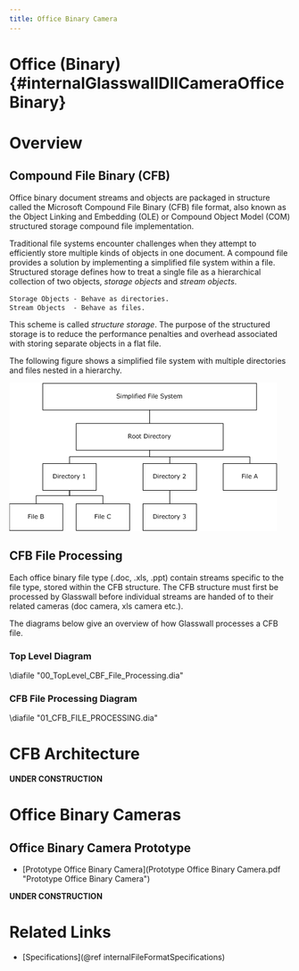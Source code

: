```yaml
---
title: Office Binary Camera
---
```


Office (Binary) {#internalGlasswallDllCameraOfficeBinary}
===============

# Overview

## Compound File Binary (CFB)

Office binary document streams and objects are packaged in structure called the Microsoft Compound File Binary (CFB) file format, also known as the Object Linking and Embedding (OLE) or Compound Object Model (COM) structured storage compound file implementation. 


Traditional file systems encounter challenges when they attempt to efficiently store multiple kinds of objects in one document. A compound file provides a solution by implementing a simplified file system within a file. Structured storage defines how to treat a single file as a hierarchical collection of two objects, *storage objects* and *stream objects*.

	Storage Objects - Behave as directories.
	Stream Objects  - Behave as files.

This scheme is called *structure storage*. The purpose of the structured storage is to reduce the performance penalties and overhead associated with storing separate objects in a flat file.

The following figure shows a simplified file system with multiple directories and files nested in a hierarchy.



![Compound File Binary Overview](../img/CFB_Overview.png)



## CFB File Processing

Each office binary file type (.doc, .xls, .ppt) contain streams specific to the file type, stored within the CFB structure. The CFB structure must first be processed by Glasswall before individual streams are handed of to their related cameras (doc camera, xls camera etc.). 

The diagrams below give an overview of how Glasswall processes a CFB file.


### Top Level Diagram

\diafile "00_TopLevel_CBF_File_Processing.dia"

### CFB File Processing Diagram

\diafile "01_CFB_FILE_PROCESSING.dia"


# CFB Architecture

**UNDER CONSTRUCTION**

# Office Binary Cameras

## Office Binary Camera Prototype

- [Prototype Office Binary Camera](Prototype Office Binary Camera.pdf "Prototype Office Binary Camera")

**UNDER CONSTRUCTION**

# Related Links

- [Specifications](@ref internalFileFormatSpecifications)
